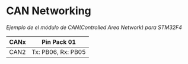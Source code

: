 # CAN Networking

*Ejemplo de el módulo de CAN(Controlled Area Network) para STM32F4*

| CANx      | Pin Pack 01         | 
| ----------|:-------------------:| 
| CAN2      |  Tx: PB06, Rx: PB05 |

